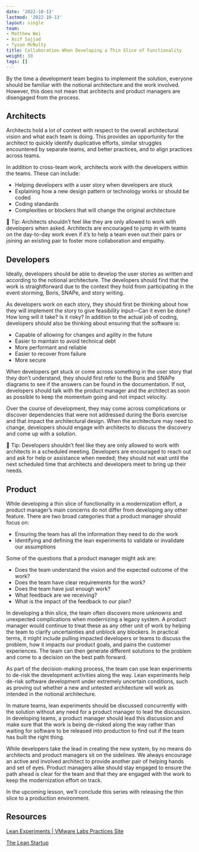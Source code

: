 ```yaml
---
date: '2022-10-13'
lastmod: '2022-10-13'
layout: single
team:
- Matthew Wei
- Asif Sajjad
- Tyson McNulty
title: Collaboration When Developing a Thin Slice of Functionality
weight: 50
tags: []
---
```


By the time a development team begins to implement the solution, everyone should be familiar with the notional architecture and the work involved. However, this does not mean that architects and product managers are disengaged from the process.


## Architects

Architects hold a lot of context with respect to the overall architectural vision and what each team is doing. This provides an opportunity for the architect to quickly identify duplicative efforts, similar struggles encountered by separate teams, and better practices, and to align practices across teams.

In addition to cross-team work, architects work with the developers within the teams. These can include:



* Helping developers with a user story when developers are stuck
* Explaining how a new design pattern or technology works or should be coded
* Coding standards
* Complexities or blockers that will change the original architecture

💁 Tip: Architects shouldn’t feel like they are only allowed to work with developers when asked. Architects are encouraged to jump in with teams on the day-to-day work even if it’s to help a team even out their pairs or joining an existing pair to foster more collaboration and empathy.


## Developers

Ideally, developers should be able to develop the user stories as written and according to the notional architecture. The developers should find that the work is straightforward due to the context they hold from participating in the event storming, Boris, SNAPe, and story writing.

As developers work on each story, they should first be thinking about how they will implement the story to give feasibility input—Can it even be done? How long will it take? Is it risky? In addition to the actual job of coding, developers should also be thinking about ensuring that the software is:



* Capable of allowing for changes and agility in the future
* Easier to maintain to avoid technical debt
* More performant and reliable
* Easier to recover from failure
* More secure

When developers get stuck or come across something in the user story that they don’t understand, they should first refer to the Boris and SNAPe diagrams to see if the answers can be found in the documentation. If not, developers should talk with the product manager and the architect as soon as possible to keep the momentum going and not impact velocity.

Over the course of development, they may come across complications or discover dependencies that were not addressed during the Boris exercise and that impact the architectural design. When the architecture may need to change, developers should engage with architects to discuss the discovery and come up with a solution.

💁 Tip: Developers shouldn’t feel like they are only allowed to work with architects in a scheduled meeting. Developers are encouraged to reach out and ask for help or assistance when needed; they should not wait until the next scheduled time that architects and developers meet to bring up their needs.


## Product

While developing a thin slice of functionality in a modernization effort, a product manager’s main concerns do not differ from developing any other feature. There are two broad categories that a product manager should focus on:



* Ensuring the team has all the information they need to do the work
* Identifying and defining the lean experiments to validate or invalidate our assumptions

Some of the questions that a product manager might ask are:



* Does the team understand the vision and the expected outcome of the work?
* Does the team have clear requirements for the work?
* Does the team have just enough work?
* What feedback are we receiving?
* What is the impact of the feedback to our plan?

In developing a thin slice, the team often discovers more unknowns and unexpected complications when modernizing a legacy system. A product manager would continue to treat these as any other unit of work by helping the team to clarify uncertainties and unblock any blockers. In practical terms, it might include pulling impacted developers or teams to discuss the problem, how it impacts our product goals, and pains the customer experiences. The team can then generate different solutions to the problem and come to a decision on the best path forward.

As part of the decision-making process, the team can use lean experiments to de-risk the development activities along the way. Lean experiments help de-risk software development under extremely uncertain conditions, such as proving out whether a new and untested architecture will work as intended in the notional architecture.

In mature teams, lean experiments should be discussed concurrently with the solution without any need for a product manager to lead the discussion. In developing teams, a product manager should lead this discussion and make sure that the work is being de-risked along the way rather than waiting for software to be released into production to find out if the team has built the right thing.

While developers take the lead in creating the new system, by no means do architects and product managers sit on the sidelines. We always encourage an active and involved architect to provide another pair of helping hands and set of eyes. Product managers alike should stay engaged to ensure the path ahead is clear for the team and that they are engaged with the work to keep the modernization effort on track.

In the upcoming lesson, we’ll conclude this series with releasing the thin slice to a production environment.


## Resources

[Lean Experiments | VMware Labs Practices Site](https://tanzu.vmware.com/developer/practices/lean-experiments/)

[The Lean Startup](http://theleanstartup.com/)
